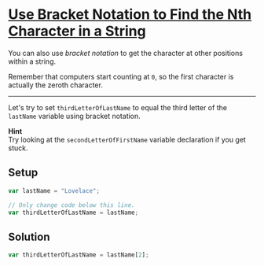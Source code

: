 # [Use Bracket Notation to Find the Nth Character in a String](https://learn.freecodecamp.org/javascript-algorithms-and-data-structures/basic-javascript/use-bracket-notation-to-find-the-nth-character-in-a-string)

You can also use _bracket notation_ to get the character at other positions within a string.

Remember that computers start counting at `0`, so the first character is actually the zeroth character.

---

Let's try to set `thirdLetterOfLastName` to equal the third letter of the `lastName` variable using bracket notation.

**Hint**  
Try looking at the `secondLetterOfFirstName` variable declaration if you get stuck.

## Setup

```js
var lastName = "Lovelace";

// Only change code below this line.
var thirdLetterOfLastName = lastName;
```

## Solution

```js
var thirdLetterOfLastName = lastName[2];
```